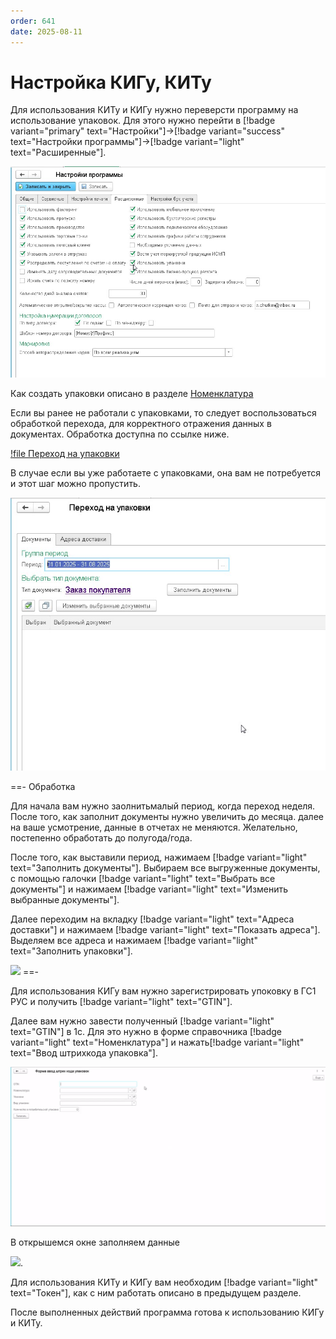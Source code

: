 ```yaml
---
order: 641
date: 2025-08-11
---
```


# Настройка КИГу, КИТу

Для использования КИТу и КИГу нужно переверсти программу на использование упаковок. Для этого нужно перейти в 
[!badge variant="primary" text="Настройки"]->[!badge variant="success" text="Настройки программы"]->[!badge variant="light" text="Расширенные"].

![](/images/маркировка/кигу.jpg)

Как создать упаковки описано в разделе [Номенклатура](https://vodavoz.github.io/Manual/2-описание-справочников-и-документов/1-справочники/3-товары-и-ценообразование/2-номенклатура/)

Если вы ранее не работали с упаковками, то следует воспользоваться обработкой перехода, для корректного отражения данных в документах. Обработка доступна по ссылке ниже.

[!file Переход на упаковки](/file/ПереходНаУпаковки_30.07.25.epf)
 
В случае если вы уже работаете с упаковками, она вам не потребуется и этот шаг можно пропустить.

![](/images/маркировка/кигу1.jpg)


==- Обработка

Для начала вам нужно заолнитьмалый период, когда переход неделя. После того, как заполнит документы нужно увеличить до месяца. далее на ваше усмотрение, данные в отчетах не меняются.
Желательно, постепенно обработать до полугода/года. 

После того, как выставили период, нажимаем [!badge variant="light" text="Заполнить документы"]. Выбираем все выгруженные документы, с помощью галочки [!badge variant="light" text="Выбрать все документы"] 
и нажимаем [!badge variant="light" text="Изменить выбранные документы"].

Далее переходим на вкладку [!badge variant="light" text="Адреса доставки"] и нажимаем [!badge variant="light" text="Показать адреса"]. Выделяем все адреса и нажимаем [!badge variant="light" text="Заполнить упаковки"].

![](/images/маркировка/кигу2.gif)
==-

Для использования КИГу вам нужно зарегистрировать упоковку в ГС1 РУС и получить [!badge variant="light" text="GTIN"].

Далее вам нужно завести полученный [!badge variant="light" text="GTIN"] в 1с. Для это нужно в форме справочника [!badge variant="light" text="Номенклатура"] и нажать[!badge variant="light" text="Ввод штрихкода упаковка"].

![](/images/маркировка/кигу3.gif)

В открышемся окне заполняем данные

![](/images/маркировка/кигу1.gif).

Для использования КИТу и КИГу вам необходим [!badge variant="light" text="Токен"], как с ним работать описано в предыдущем разделе.

После выполненных действий программа готова к использованию КИГу и КИТу.








